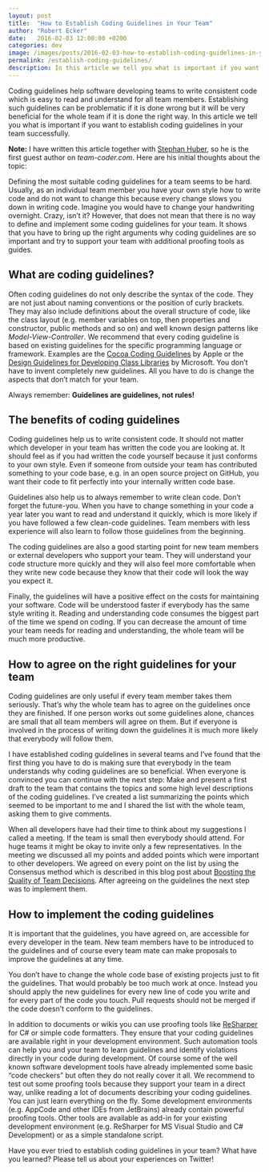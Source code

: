 ```yaml
---
layout: post
title:  "How to Establish Coding Guidelines in Your Team"
author: "Robert Ecker"
date:   2016-02-03 12:00:00 +0200
categories: dev
image: /images/posts/2016-02-03-how-to-establish-coding-guidelines-in-your-team/title-image.jpg
permalink: /establish-coding-guidelines/
description: In this article we tell you what is important if you want to establish coding guidelines in your team successfully.
---
```


Coding guidelines help software developing teams to write consistent code which is easy to read and understand for all team members. Establishing such guidelines can be problematic if it is done wrong but it will be very beneficial for the whole team if it is done the right way. In this article we tell you what is important if you want to establish coding guidelines in your team successfully.

**Note:** I have written this article together with [Stephan Huber](https://www.linkedin.com/in/stephan-huber-a11b2ba9), so he is the first guest author on *team-coder.com*. Here are his initial thoughts about the topic:

Defining the most suitable coding guidelines for a team seems to be hard. Usually, as an individual team member you have your own style how to write code and do not want to change this because every change slows you down in writing code. Imagine you would have to change your handwriting overnight. Crazy, isn’t it? However, that does not mean that there is no way to define and implement some coding guidelines for your team. It shows that you have to bring up the right arguments why coding guidelines are so important and try to support your team with additional proofing tools as guides.


## What are coding guidelines?

Often coding guidelines do not only describe the syntax of the code. They are not just about naming conventions or the position of curly brackets. They may also include definitions about the overall structure of code, like the class layout (e.g. member variables on top, then properties and constructor, public methods and so on) and well known design patterns like *Model-View-Controller*. We recommend that every coding guideline is based on existing guidelines for the specific programming language or framework. Examples are the [Cocoa Coding Guidelines](https://developer.apple.com/library/ios/documentation/Cocoa/Conceptual/CodingGuidelines/CodingGuidelines.html) by Apple or the [Design Guidelines for Developing Class Libraries](https://msdn.microsoft.com/en-us/library/ms229042(v=vs.100).aspx) by Microsoft. You don’t have to invent completely new guidelines. All you have to do is change the aspects that don’t match for your team.

Always remember: **Guidelines are guidelines, not rules!**


## The benefits of coding guidelines

Coding guidelines help us to write consistent code. It should not matter which developer in your team has written the code you are looking at. It should feel as if you had written the code yourself because it just conforms to your own style. Even if someone from outside your team has contributed something to your code base, e.g. in an open source project on GitHub, you want their code to fit perfectly into your internally written code base.

Guidelines also help us to always remember to write clean code. Don’t forget the future-you. When you have to change something in your code a year later you want to read and understand it quickly, which is more likely if you have followed a few clean-code guidelines. Team members with less experience will also learn to follow those guidelines from the beginning.

The coding guidelines are also a good starting point for new team members or external developers who support your team. They will understand your code structure more quickly and they will also feel more comfortable when they write new code because they know that their code will look the way you expect it.

Finally, the guidelines will have a positive effect on the costs for maintaining your software. Code will be understood faster if everybody has the same style writing it. Reading and understanding code consumes the biggest part of the time we spend on coding. If you can decrease the amount of time your team needs for reading and understanding, the whole team will be much more productive.


## How to agree on the right guidelines for your team

Coding guidelines are only useful if every team member takes them seriously. That’s why the whole team has to agree on the guidelines once they are finished. If one person works out some guidelines alone, chances are small that all team members will agree on them. But if everyone is involved in the process of writing down the guidelines it is much more likely that everybody will follow them.

I have established coding guidelines in several teams and I’ve found that the first thing you have to do is making sure that everybody in the team understands why coding guidelines are so beneficial. When everyone is convinced you can continue with the next step: Make and present a first draft to the team that contains the topics and some high level descriptions of the coding guidelines. I’ve created a list summarizing the points which seemed to be important to me and I shared the list with the whole team, asking them to give comments.

When all developers have had their time to think about my suggestions I called a meeting. If the team is small then everybody should attend. For huge teams it might be okay to invite only a few representatives. In the meeting we discussed all my points and added points which were important to other developers. We agreed on every point on the list by using the Consensus method which is described in this blog post about [Boosting the Quality of Team Decisions](https://team-coder.com/boosting-the-quality-of-team-decisions/). After agreeing on the guidelines the next step was to implement them.


## How to implement the coding guidelines

It is important that the guidelines, you have agreed on, are accessible for every developer in the team. New team members have to be introduced to the guidelines and of course every team mate can make proposals to improve the guidelines at any time.

You don’t have to change the whole code base of existing projects just to fit the guidelines. That would probably be too much work at once. Instead you should apply the new guidelines for every new line of code you write and for every part of the code you touch. Pull requests should not be merged if the code doesn’t conform to the guidelines.

In addition to documents or wikis you can use proofing tools like [ReSharper](https://www.jetbrains.com/resharper/) for C# or simple code formatters. They ensure that your coding guidelines are available right in your development environment. Such automation tools can help you and your team to learn guidelines and identify violations directly in your code during development. Of course some of the well known software development tools have already implemented some basic “code checkers” but often they do not really cover it all. We recommend to test out some proofing tools because they support your team in a direct way, unlike reading a lot of documents describing your coding guidelines. You can just learn everything on the fly. Some development environments (e.g. AppCode and other IDEs from JetBrains) already contain powerful proofing tools. Other tools are available as add-in for your existing development environment (e.g. ReSharper for MS Visual Studio and C# Development) or as a simple standalone script.

Have you ever tried to establish coding guidelines in your team? What have you learned? Please tell us about your experiences on Twitter!
